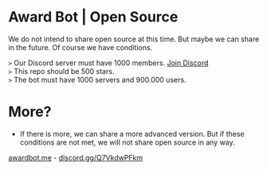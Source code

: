 # Award Bot | Open Source

We do not intend to share open source at this time. But maybe we can share in the future. Of course we have conditions.

`>` Our Discord server must have 1000 members. [Join Discord](https://discord.gg/Q7VkdwPFkm)</br>
`>` This repo should be 500 stars.</br>
`>` The bot must have 1000 servers and 900.000 users.

# More?
- If there is more, we can share a more advanced version. But if these conditions are not met, we will not share open source in any way.

[awardbot.me](https://awardbot.me) - [discord.gg/Q7VkdwPFkm](https://discord.gg/Q7VkdwPFkm)
